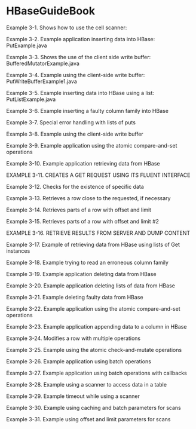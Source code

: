 # HBaseGuideBook

Example 3-1. Shows how to use the cell scanner:

Example 3-2. Example application inserting data into HBase: PutExample.java

Example 3-3. Shows the use of the client side write buffer: BufferedMutatorExample.java

Example 3-4. Example using the client-side write buffer: PutWriteBufferExample1.java

Example 3-5. Example inserting data into HBase using a list: PutListExample.java

Example 3-6. Example inserting a faulty column family into HBase

Example 3-7. Special error handling with lists of puts

Example 3-8. Example using the client-side write buffer

Example 3-9. Example application using the atomic compare-and-set operations

Example 3-10. Example application retrieving data from HBase

EXAMPLE 3-11. CREATES A GET REQUEST USING ITS FLUENT INTERFACE

Example 3-12. Checks for the existence of specific data

Example 3-13. Retrieves a row close to the requested, if necessary

Example 3-14. Retrieves parts of a row with offset and limit

Example 3-15. Retrieves parts of a row with offset and limit #2

EXAMPLE 3-16. RETRIEVE RESULTS FROM SERVER AND DUMP CONTENT

Example 3-17. Example of retrieving data from HBase using lists of Get instances

Example 3-18. Example trying to read an erroneous column family

Example 3-19. Example application deleting data from HBase

Example 3-20. Example application deleting lists of data from HBase

Example 3-21. Example deleting faulty data from HBase

Example 3-22. Example application using the atomic compare-and-set operations

Example 3-23. Example application appending data to a column in HBase

Example 3-24. Modifies a row with multiple operations

Example 3-25. Example using the atomic check-and-mutate operations

Example 3-26. Example application using batch operations

Example 3-27. Example application using batch operations with callbacks

Example 3-28. Example using a scanner to access data in a table

Example 3-29. Example timeout while using a scanner

Example 3-30. Example using caching and batch parameters for scans

Example 3-31. Example using offset and limit parameters for scans
